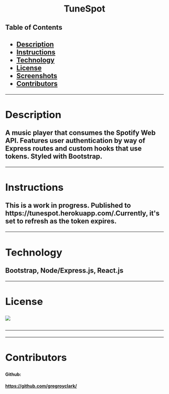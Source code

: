 <h1 align="center">TuneSpot</h1> 
  <h2>Table of Contents<h2>
  <ul>
  <li><a href="#descrip">Description</a></li>  
  <li><a href="#instructions">Instructions</a></li> 
  <li><a href="#tech">Technology</a></li> 
  <li><a href="#license">License</a></li>
  <li><a href="#screen">Screenshots</a></li> 
  <li><a href="#contr">Contributors</a></li>
  </ul>
    <hr>
  <div id="descrip"><h2>Description</h2> </div>
  A music player that consumes the Spotify Web API. Features user authentication by way of Express routes and custom hooks that use tokens. Styled with Bootstrap.
  <hr>
  <div id="instructions"><h2>Instructions</h2> </div>
  <p>This is a work in progress. Published to https://tunespot.herokuapp.com/.Currently, it's set to refresh as the token expires.</p>
  <hr>
  <div id="tech"><h2>Technology</h2></div>           
  <p> Bootstrap, Node/Express.js, React.js</p>
  <hr>
  <div id="license"><h2>License</h2></div>
  <p><img align="left" src= MIT></p><br>
  <hr>
  <hr>
  <div id="contr"><h2>Contributors</h2> </div>

  <h4>Github:<h4> <a href="https://github.com/gregroyclark/">https://github.com/gregroyclark/</a>